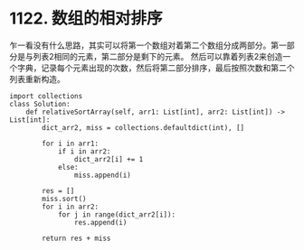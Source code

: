 # 1122. 数组的相对排序

乍一看没有什么思路，其实可以将第一个数组对着第二个数组分成两部分。第一部分是与列表2相同的元素，第二部分是剩下的元素。
然后可以靠着列表2来创造一个字典，记录每个元素出现的次数，然后将第二部分排序，最后按照次数和第二个列表重新构造。


```python3
import collections
class Solution:
    def relativeSortArray(self, arr1: List[int], arr2: List[int]) -> List[int]:
        dict_arr2, miss = collections.defaultdict(int), []
        
        for i in arr1:
            if i in arr2:
                dict_arr2[i] += 1
            else:
                miss.append(i)
        
        res = []
        miss.sort()
        for i in arr2:
            for j in range(dict_arr2[i]):
                res.append(i)
        
        return res + miss
```
